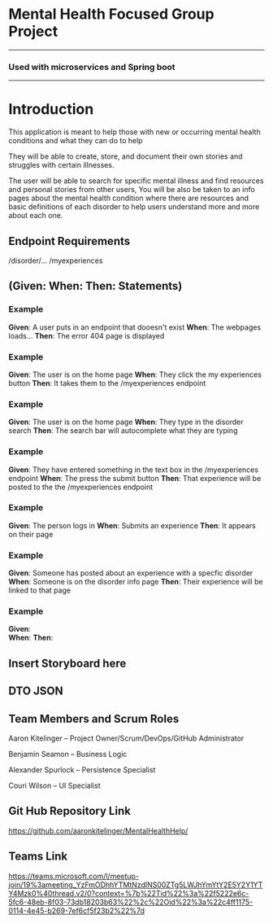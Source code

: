 # Mental Health Focused Group Project
---

### Used with microservices and Spring boot
---

# Introduction

This application is meant to help those with new or occurring mental health conditions and what they can do to help

They will be able to create, store, and document their own stories and struggles with certain illnesses.

The user will be able to search for specific mental illness and find resources and personal stories from other users, You will be also be taken to an info pages about the 
mental health condition where there are resources and basic definitions of each disorder to help users understand more and more about each one.

## Endpoint Requirements 
/disorder/…
/myexperiences

## (Given: When: Then: Statements)


### Example
**Given**: A user puts in an endpoint that dooesn't exist
**When**: The webpages loads...
**Then**: The error 404 page is displayed

### Example
**Given**: The user is on the home page
**When**: They click the my experiences button
**Then**: It takes them to the /myexperiences endpoint

### Example
**Given**: The user is on the home page
**When**: They type in the disorder search 
**Then**: The search bar will autocomplete what they are typing

### Example
**Given**: They have entered something in the text box in the /myexperiences endpoint
**When**: The press the submit button
**Then**: That experience will be posted to the the /myexperiences endpoint

### Example
**Given**: The person logs in 
**When**: Submits an experience
**Then**: It appears on their page

### Example
**Given**: Someone has posted about an experience with a specfic disorder 
**When**: Someone is on the disorder info page
**Then**: Their experience will be linked to that page

### Example
**Given**:  
**When**:
**Then**:

## Insert Storyboard here


## DTO JSON

## Team Members and Scrum Roles

Aaron Kitelinger – Project Owner/Scrum/DevOps/GitHub Administrator

Benjamin Seamon – Business Logic

Alexander Spurlock – Persistence Specialist

Couri Wilson – UI Specialist

## Git Hub Repository Link

https://github.com/aaronkitelinger/MentalHealthHelp/

## Teams Link
https://teams.microsoft.com/l/meetup-join/19%3ameeting_YzFmODhhYTMtNzdlNS00ZTg5LWJhYmYtY2E5Y2Y1YTY4Mzk0%40thread.v2/0?context=%7b%22Tid%22%3a%22f5222e6c-5fc6-48eb-8f03-73db18203b63%22%2c%22Oid%22%3a%22c4ff1175-0114-4e45-b269-7ef6cf5f23b2%22%7d
